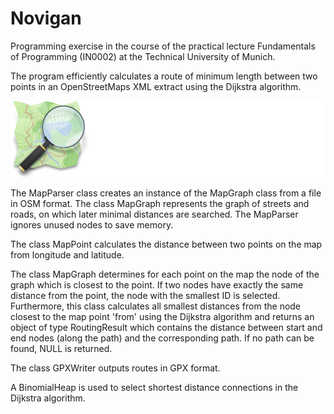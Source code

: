 # Novigan

Programming exercise in the course of the practical lecture Fundamentals of Programming (IN0002) at the Technical University of Munich.

The program efficiently calculates a route of minimum length between two points in an OpenStreetMaps XML extract using the Dijkstra algorithm.

![alt text](osm.jpg)

The MapParser class creates an instance of the MapGraph class from a file in OSM format. The class MapGraph represents the graph of streets and roads, on which later minimal distances are searched. The MapParser ignores unused nodes to save memory.

The class MapPoint calculates the distance between two points on the map from longitude and latitude.

The class MapGraph determines for each point on the map the node of the graph which is closest to the point. If two nodes have exactly the same distance from the point, the node with the smallest ID is selected. Furthermore, this class calculates all smallest distances from the node closest to the map point 'from' using the Dijkstra algorithm and returns an object of type RoutingResult which contains the distance between start and end nodes (along the path) and the corresponding path. If no path can be found, NULL is returned.

The class GPXWriter outputs routes in GPX format.

A BinomialHeap is used to select shortest distance connections in the Dijkstra algorithm.
